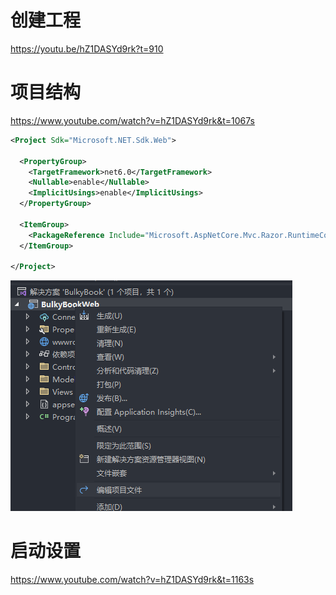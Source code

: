# 创建工程

https://youtu.be/hZ1DASYd9rk?t=910



# 项目结构

https://www.youtube.com/watch?v=hZ1DASYd9rk&t=1067s

```xml
<Project Sdk="Microsoft.NET.Sdk.Web">

  <PropertyGroup>
    <TargetFramework>net6.0</TargetFramework>
    <Nullable>enable</Nullable>
    <ImplicitUsings>enable</ImplicitUsings>
  </PropertyGroup>

  <ItemGroup>
    <PackageReference Include="Microsoft.AspNetCore.Mvc.Razor.RuntimeCompilation"></PackageReference>
  </ItemGroup>

</Project>
```

![image-20220731003136674](Demo%E5%B7%A5%E7%A8%8B.assets/image-20220731003136674.png)



# 启动设置

https://www.youtube.com/watch?v=hZ1DASYd9rk&t=1163s